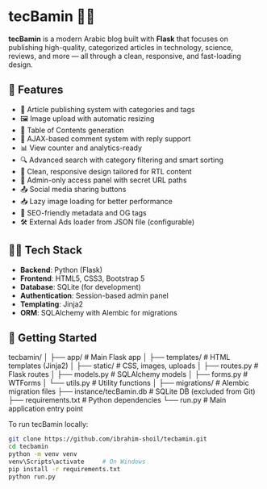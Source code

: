 # tecBamin 🧠✨

**tecBamin** is a modern Arabic blog built with **Flask** that focuses on publishing high-quality, categorized articles in technology, science, reviews, and more — all through a clean, responsive, and fast-loading design.

## 🚀 Features

- 📰 Article publishing system with categories and tags  
- 🖼️ Image upload with automatic resizing  
- 🧭 Table of Contents generation  
- 💬 AJAX-based comment system with reply support  
- 📊 View counter and analytics-ready  
- 🔍 Advanced search with category filtering and smart sorting  
- 🌙 Clean, responsive design tailored for RTL content  
- 🔐 Admin-only access panel with secret URL paths  
- 📤 Social media sharing buttons  
- 📥 Lazy image loading for better performance  
- 🧠 SEO-friendly metadata and OG tags  
- 🛠️ External Ads loader from JSON file (configurable)

## 🧑‍💻 Tech Stack

- **Backend**: Python (Flask)
- **Frontend**: HTML5, CSS3, Bootstrap 5  
- **Database**: SQLite (for development)  
- **Authentication**: Session-based admin panel  
- **Templating**: Jinja2  
- **ORM**: SQLAlchemy with Alembic for migrations  

## 🔧 Getting Started

tecbamin/
│
├── app/                    # Main Flask app
│   ├── templates/          # HTML templates (Jinja2)
│   ├── static/             # CSS, images, uploads
│   ├── routes.py           # Flask routes
│   ├── models.py           # SQLAlchemy models
│   ├── forms.py            # WTForms
│   └── utils.py            # Utility functions
│
├── migrations/             # Alembic migration files
├── instance/tecBamin.db    # SQLite DB (excluded from Git)
├── requirements.txt        # Python dependencies
└── run.py                  # Main application entry point


To run tecBamin locally:

```bash
git clone https://github.com/ibrahim-shoil/tecbamin.git
cd tecbamin
python -m venv venv
venv\Scripts\activate     # On Windows
pip install -r requirements.txt
python run.py